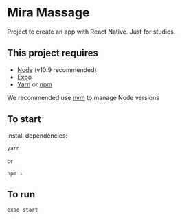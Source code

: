 # Mira Massage

Project to create an app with React Native. Just for studies.

## This project requires

- [Node](https://nodejs.org/en/) (v10.9 recommended)
- [Expo](https://expo.io/)
- [Yarn](https://yarnpkg.com/en/) or [npm](https://www.npmjs.com/)

We recommended use [nvm](https://github.com/creationix/nvm) to manage Node versions

## To start

install dependencies:

```
yarn
```

or

```
npm i
```

## To run

```
expo start
```
